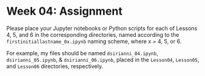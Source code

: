 Week 04: Assignment
===================

Please place your Jupyter notebooks or Python scripts for each of Lessons 4, 5,
and 6 in the corresponding directories, named according to the
`firstinitiallastname_0x.ipynb` naming scheme, where x = 4, 5, or 6.  

For example, my files should be named `dsirianni_04.ipynb`,
`dsirianni_05.ipynb`, & `dsirianni_06.ipynb`, placed in the `Lesson04`,
`Lesson05`, and `Lesson06` directories, respectively.

